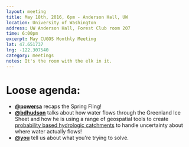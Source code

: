 ```yaml
---
layout: meeting
title: May 18th, 2016, 6pm - Anderson Hall, UW
location: University of Washington
address: UW Anderson Hall, Forest Club room 207
time: 6:00pm
excerpt: May CUGOS Monthly Meeting
lat: 47.651737
lng: -122.307540
category: meetings
notes: It's the room with the elk in it.
---
```


Loose agenda:
=============
- **[@powersa](https://github.com/powersa)** recaps the Spring Fling!
- **[@bdhudson](https://github.com/BDHudson)** talks about how water flows through the Greenland Ice Sheet and how he is using a range of geospatial tools to create [probability based hydrologic catchments](https://agu.confex.com/agu/fm15/webprogram/Paper86412.html) to handle uncertainty about where water actually flows!
- **[@you](http://cugos.org/people/)** tell us about what you're trying to solve.

